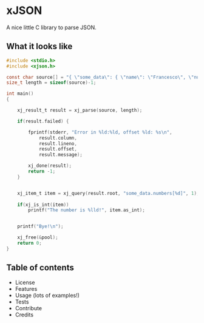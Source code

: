 
# xJSON

A nice little C library to parse JSON.

## What it looks like


```c
#include <stdio.h>
#include <xjson.h>

const char source[] = "{ \"some_data\": { \"name\": \"Francesco\", \"numbers\": [22, 33, 44]}}";
size_t length = sizeof(source)-1;

int main()
{

	xj_result_t result = xj_parse(source, length);

	if(result.failed) {

		fprintf(stderr, "Error in %ld:%ld, offset %ld: %s\n", 
			result.column, 
			result.lineno, 
			result.offset, 
			result.message);

		xj_done(result);
		return -1;
	}


	xj_item_t item = xj_query(result.root, "some_data.numbers[%d]", 1);
    
    if(xj_is_int(item))
	    printf("The number is %lld!", item.as_int);


	printf("Bye!\n");

	xj_free(&pool);
	return 0;
}
```
## Table of contents
* License
* Features
* Usage (lots of examples!)
* Tests
* Contribute
* Credits